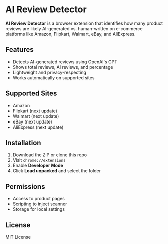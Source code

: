 # AI Review Detector

**AI Review Detector** is a browser extension that identifies how many product reviews are likely AI-generated vs. human-written on e-commerce platforms like Amazon, Flipkart, Walmart, eBay, and AliExpress.

## Features

- Detects AI-generated reviews using OpenAI's GPT
- Shows total reviews, AI reviews, and percentage
- Lightweight and privacy-respecting
- Works automatically on supported sites

## Supported Sites

- Amazon
- Flipkart (next update)
- Walmart (next update)
- eBay (next update)
- AliExpress (next update)

## Installation

1. Download the ZIP or clone this repo
2. Visit `chrome://extensions`
3. Enable **Developer Mode**
4. Click **Load unpacked** and select the folder

## Permissions

- Access to product pages
- Scripting to inject scanner
- Storage for local settings

## License

MIT License
